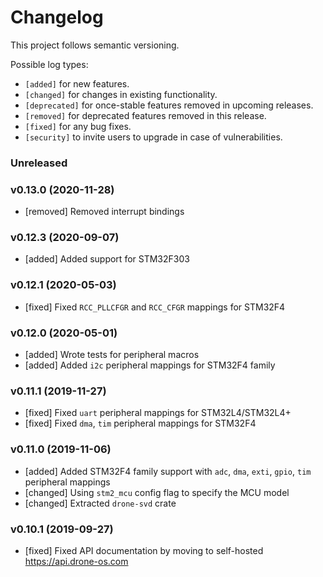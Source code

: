 # Changelog

This project follows semantic versioning.

Possible log types:

- `[added]` for new features.
- `[changed]` for changes in existing functionality.
- `[deprecated]` for once-stable features removed in upcoming releases.
- `[removed]` for deprecated features removed in this release.
- `[fixed]` for any bug fixes.
- `[security]` to invite users to upgrade in case of vulnerabilities.

### Unreleased

### v0.13.0 (2020-11-28)

- [removed] Removed interrupt bindings

### v0.12.3 (2020-09-07)

- [added] Added support for STM32F303

### v0.12.1 (2020-05-03)

- [fixed] Fixed `RCC_PLLCFGR` and `RCC_CFGR` mappings for STM32F4

### v0.12.0 (2020-05-01)

- [added] Wrote tests for peripheral macros
- [added] Added `i2c` peripheral mappings for STM32F4 family

### v0.11.1 (2019-11-27)

- [fixed] Fixed `uart` peripheral mappings for STM32L4/STM32L4+
- [fixed] Fixed `dma`, `tim` peripheral mappings for STM32F4

### v0.11.0 (2019-11-06)

- [added] Added STM32F4 family support with `adc`, `dma`, `exti`, `gpio`, `tim`
  peripheral mappings
- [changed] Using `stm2_mcu` config flag to specify the MCU model
- [changed] Extracted `drone-svd` crate

### v0.10.1 (2019-09-27)

- [fixed] Fixed API documentation by moving to self-hosted
  https://api.drone-os.com
